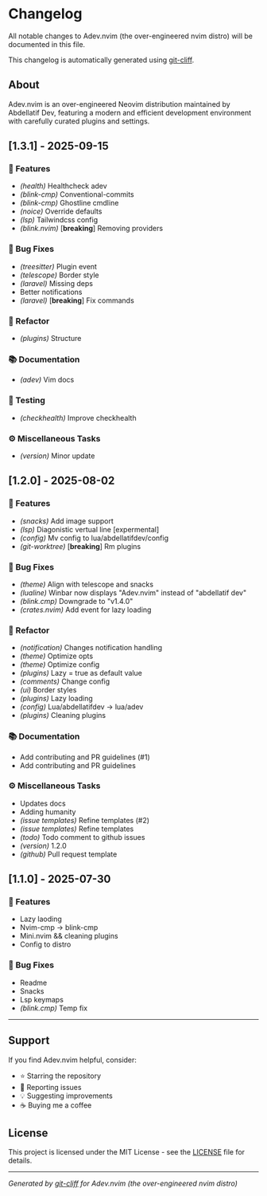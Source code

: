 # Changelog

All notable changes to Adev.nvim (the over-engineered nvim distro) will be
documented in this file.

This changelog is automatically generated using
[git-cliff](https://git-cliff.org).

## About

Adev.nvim is an over-engineered Neovim distribution maintained by Abdellatif
Dev, featuring a modern and efficient development environment with carefully
curated plugins and settings.

## [1.3.1] - 2025-09-15

### 🚀 Features

- _(health)_ Healthcheck adev
- _(blink-cmp)_ Conventional-commits
- _(blink-cmp)_ Ghostline cmdline
- _(noice)_ Override defaults
- _(lsp)_ Tailwindcss config
- _(blink.nvim)_ [**breaking**] Removing providers

### 🐛 Bug Fixes

- _(treesitter)_ Plugin event
- _(telescope)_ Border style
- _(laravel)_ Missing deps
- Better notifications
- _(laravel)_ [**breaking**] Fix commands

### 🚜 Refactor

- _(plugins)_ Structure

### 📚 Documentation

- _(adev)_ Vim docs

### 🧪 Testing

- _(checkhealth)_ Improve checkhealth

### ⚙️ Miscellaneous Tasks

- _(version)_ Minor update

## [1.2.0] - 2025-08-02

### 🚀 Features

- _(snacks)_ Add image support
- _(lsp)_ Diagonistic vertual line [expermental]
- _(config)_ Mv config to lua/abdellatifdev/config
- _(git-worktree)_ [**breaking**] Rm plugins

### 🐛 Bug Fixes

- _(theme)_ Align with telescope and snacks
- _(lualine)_ Winbar now displays "Adev.nvim" instead of "abdellatif dev"
- _(blink.cmp)_ Downgrade to "v1.4.0"
- _(crates.nvim)_ Add event for lazy loading

### 🚜 Refactor

- _(notification)_ Changes notification handling
- _(theme)_ Optimize opts
- _(theme)_ Optimize config
- _(plugins)_ Lazy = true as default value
- _(comments)_ Change config
- _(ui)_ Border styles
- _(plugins)_ Lazy loading
- _(config)_ Lua/abdellatifdev -> lua/adev
- _(plugins)_ Cleaning plugins

### 📚 Documentation

- Add contributing and PR guidelines (#1)
- Add contributing and PR guidelines

### ⚙️ Miscellaneous Tasks

- Updates docs
- Adding humanity
- _(issue templates)_ Refine templates (#2)
- _(issue templates)_ Refine templates
- _(todo)_ Todo comment to github issues
- _(version)_ 1.2.0
- _(github)_ Pull request template

## [1.1.0] - 2025-07-30

### 🚀 Features

- Lazy laoding
- Nvim-cmp -> blink-cmp
- Mini.nvim && cleaning plugins
- Config to distro

### 🐛 Bug Fixes

- Readme
- Snacks
- Lsp keymaps
- _(blink.cmp)_ Temp fix

---

## Support

If you find Adev.nvim helpful, consider:

- ⭐ Starring the repository
- 🐛 Reporting issues
- 💡 Suggesting improvements
- ☕ Buying me a coffee

## License

This project is licensed under the MIT License - see the [LICENSE](LICENSE) file
for details.

---

_Generated by [git-cliff](https://git-cliff.org) for Adev.nvim (the
over-engineered nvim distro)_
